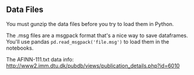 ## Data Files

You must gunzip the data files before you try to load them in Python.

The .msg files are a msgpack format that's a nice way to save dataframes.  You'll use pandas `pd.read_msgpack('file.msg')` to load them in the notebooks.

The AFINN-111.txt data info: http://www2.imm.dtu.dk/pubdb/views/publication_details.php?id=6010


